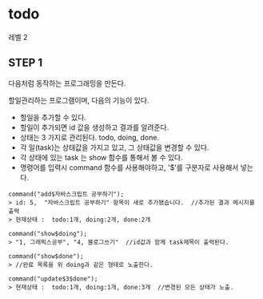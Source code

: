 # todo

레벨 2

## STEP 1

다음처럼 동작하는 프로그래밍을 만든다.

할일관리하는 프로그램이며, 다음의 기능이 있다.

* 할일을 추가할 수 있다.
* 할일이 추가되면 id 값을 생성하고 결과를 알려준다.
* 상태는 3 가지로 관리된다. todo, doing, done.
* 각 일(task)는 상태값을 가지고 있고, 그 상태값을 변경할 수 있다.
* 각 상태에 있는 task 는 show 함수를 통해서 볼 수 있다.
* 명령어를 입력시 command 함수를 사용해야하고, '$'를 구분자로 사용해서 넣는다.

```
command("add$자바스크립트 공부하기");
> id: 5,  "자바스크립트 공부하기" 항목이 새로 추가됐습니다.  //추가된 결과 메시지를 출력
> 현재상태 :  todo:1개, doing:2개, done:2개

command("show$doing");
> "1, 그래픽스공부", "4, 블로그쓰기"  //id값과 함께 task제목이 출력된다.

command("show$done");
> //완료 목록을 위 doing과 같은 형태로 노출한다.

command("update$3$done");
> 현재상태 :  todo:1개, doing:1개, done:3개  //변경된 모든 상태가 노출.
```
